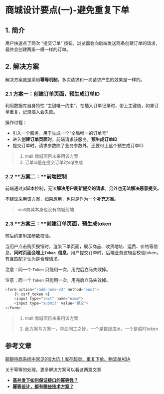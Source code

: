 # 商城设计要点(一)-避免重复下单

## 1. 简介

用户快速点了两次 “提交订单”  按钮，浏览器会向后端发送两条创建订单的请求，最终会创建两条一模一样的订单。

## 2. 解决方案

解决方案就是采用**幂等机制**，多次请求和一次请求产生的效果是一样的。

### 2.1 方案一：创建订单页面，预生成订单ID

利用数据库自身特性 “主键唯一约束”，在插入订单记录时，带上主键值，如果订单重复，记录插入会失败。

操作过程：

- 引入一个服务，用于生成一个“全局唯一的订单号”
- 进入**创建订单页面时**，前端请求该服务，**预生成订单ID**
- 提交订单时，请求参数除了业务参数外，还要带上这个预生成订单ID

>1. mall 商城项目未采用该方案
>2. 订单id是在提交订单时sql生成

### 2.2 **方案二：**前端控制

前端通过js脚本控制，无法**解决用户刷新提交的请求**。另外**也无法解决恶意提交。**

不建议采用该方案，如果想用，也只是作为一个**补充方案**。

> mall商城本身也没有商城前端

### 2.3 **方案三：**创建订单页面，预生成token

前后约定附加参数校验。

当用户点击购买按钮时，渲染下单页面，展示商品、收货地址、运费、价格等信息，**同时页面会埋上`Token `信息**，用户提交订单时，后端业务逻辑会校验token，有且匹配才认为是合理请求。

注意：同一个 `Token` 只能用一次，用完后立马失效掉。

注意：同一个 `Token` 只能用一次，用完后立马失效掉。

```js
<form action="/add-name-v2" method="post">
    {% csrf_token %}
    <input type="text" name="name">
    <input type="submit" value="提交">
</form>
```

>1. mall 商城项目未采用该方案
>
>2. 此方案与方案一，异曲同工之妙，一个是数据库id，一个是临时token

## 参考文章

[聊聊电商系统中常见的9大坑！库存超卖、重复下单、物流单ABA](https://mp.weixin.qq.com/s/BgVr0jEBJwQI5UW_ele08A)

关于幂等的处理，更多解决方案可以看这两篇文章

- **[高并发下如何保证接口的幂等性？](https://mp.weixin.qq.com/s?__biz=Mzg2NzYyNjQzNg==&mid=2247485064&idx=1&sn=0596c89178b7c67c92bfaaf4e44a3b1d&scene=21#wechat_redirect)**
- **[幂等设计，都有哪些技术方案？](https://mp.weixin.qq.com/s?__biz=Mzg2NzYyNjQzNg==&mid=2247489368&idx=1&sn=428dc07c9e788d217d2e357933cb8bc4&scene=21#wechat_redirect)**

### 

###  